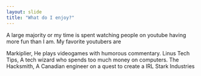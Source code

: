 ```yaml
---
layout: slide
title: "What do I enjoy?"
---
```

A large majority or my time is spent watching people on youtube having more fun than I am.
My favorite youtubers are 

Markiplier, He plays videogames with humorous commentary.
Linus Tech Tips, A tech wizard who spends too much money on computers.
The Hacksmith, A Canadian engineer on a quest to create a IRL Stark Industries

